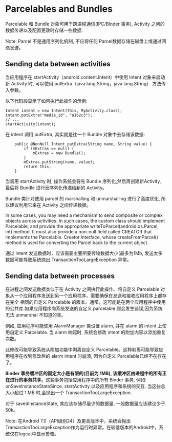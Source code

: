 # Parcelables and Bundles

Parcelable 和 Bundle 对象可用于跨进程通信(IPC/BInder 事务), Activity 之间的数据传递以及配置更改时存储一些数据.

Note: Parcel 不是通用序列化机制, 不应将任何 Parcel数据存储在磁盘上或通过网络发送。


## Sending data between activities

当应用程序在 startActivity（android.content.Intent）中使用 Intent 对象来启动新 Activity 时, 可以使用 putExtra（java.lang.String，java.lang.String）
方法传入参数。

以下代码段显示了如何执行此操作的示例:

```
Intent intent = new Intent(this, MyActivity.class);
intent.putExtra("media_id", "a1b2c3");
// ...
startActivity(intent);
```

在 intent 调用 putExtra, 其实就是往一个 Bundle 对象中去存储该数据:

```
    public @NonNull Intent putExtra(String name, String value) {
        if (mExtras == null) {
            mExtras = new Bundle();
        }
        mExtras.putString(name, value);
        return this;
    }
```

当调用 startActivity 时, 操作系统会将先 Bundle 序列化,然后再创建新Activity，最后将 Bundle 进行反序列化传递给新的 Activity。

Bundle 类针对使用 parcel 的 marshalling 和 unmarshalling 进行了高度优化, 所以建议利用它来在 Activity 之间传递数据。

In some cases, you may need a mechanism to send composite or complex objects across activities. In such cases, the custom class should implement Parcelable, 
and provide the appropriate writeToParcel(android.os.Parcel, int) method. It must also provide a non-null field called CREATOR that implements the Parcelable.
Creator interface, whose createFromParcel() method is used for converting the Parcel back to the current object. 

通过 intent 发送数据时，应该需要主要所要传输数据大小(最多为1Mb, 发送太多数据可能导致系统抛出 TransactionTooLargeException 异常。


## Sending data between processes

在进程之间发送数据类似于在 Activity 之间执行此操作。将自定义 Parcelable 对象从一个应用程序发送到另一个应用程序，需要确保在发送和接收应用程序上都存在完全
相同的自定义 Parcelable 的版本。通常，这可能是在两个应用程序中使用的公共库.如果应用程序向系统发送的自定义 parcelable 则会发生错误,因为系统无法 unmarshal 
不知道的类。

例如, 应用程序可能使用 AlarmManager 类设置 alarm, 并在 alarm 的 intent 上使用自定义 Parcelable. 当 alarm 响起时, 系统会修改 intent 的附加内容以添加重复次数。

此修改可能导致系统从附加功能中剥离自定义 Parcelable。这种剥离可能导致应用程序在收到修改后的 alarm intent 时崩溃, 因为自定义 Parcelable已经不在存在了。

__Binder 事务缓冲区的固定大小是有限的(目前为 1MB), 该缓冲区由进程中的所有正在进行的事务共享__。这些事务包括应用程序中的所有 Binder 事务, 例如:
onSaveInstanceStateSince, startActivity 以及应用程序和系统的交互. 当这些总大小超过 1 MB 时,会抛出一个 TransactionTooLargeException.

对于 savedInstanceState, 其应该存储尽量少的数据量, 一般数据量应该建议少于50k。

Note: 在Android 7.0（API级别24）及更高版本中，系统会抛出TransactionTooLargeException作为运行时异常。在较低版本的Android中，系统仅在logcat中显示警告。

























































